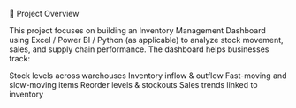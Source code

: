 📌 Project Overview

This project focuses on building an Inventory Management Dashboard using Excel / Power BI / Python (as applicable) to analyze stock movement, sales, and supply chain performance.
The dashboard helps businesses track:

Stock levels across warehouses
Inventory inflow & outflow
Fast-moving and slow-moving items
Reorder levels & stockouts
Sales trends linked to inventory
